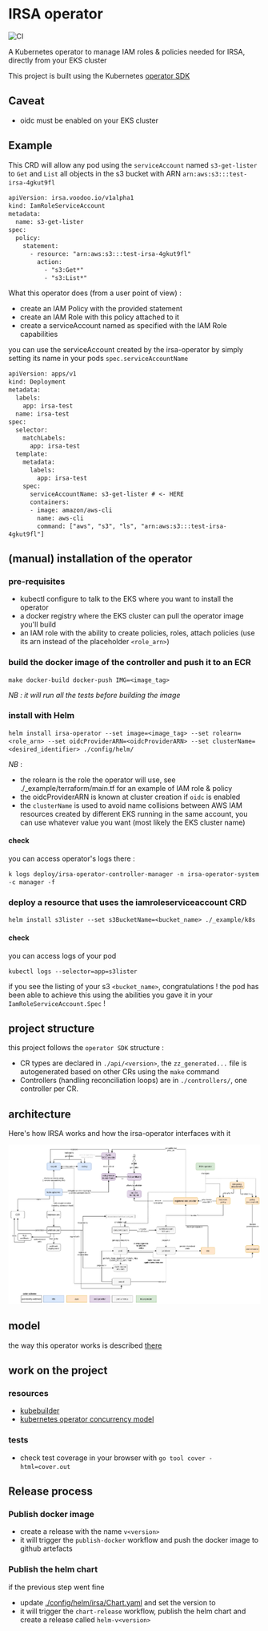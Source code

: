 # IRSA operator 

![CI](https://github.com/VoodooTeam/irsa-operator/actions/workflows/ci.yml/badge.svg)

A Kubernetes operator to manage IAM roles & policies needed for IRSA, directly from your EKS cluster

This project is built using the Kubernetes [operator SDK](https://sdk.operatorframework.io/)

## Caveat
- oidc must be enabled on your EKS cluster 

## Example

This CRD will allow any pod using the `serviceAccount` named `s3-get-lister` to `Get` and `List` all objects in the s3 bucket with ARN `arn:aws:s3:::test-irsa-4gkut9fl`

```
apiVersion: irsa.voodoo.io/v1alpha1
kind: IamRoleServiceAccount
metadata:
  name: s3-get-lister 
spec:
  policy: 
    statement:
      - resource: "arn:aws:s3:::test-irsa-4gkut9fl"
        action:
          - "s3:Get*"
          - "s3:List*"
```

What this operator does (from a user point of view) :
- create an IAM Policy with the provided statement
- create an IAM Role with this policy attached to it
- create a serviceAccount named as specified with the IAM Role capabilities

you can use the serviceAccount created by the irsa-operator by simply setting its name in your pods `spec.serviceAccountName`

```
apiVersion: apps/v1
kind: Deployment
metadata:
  labels:
    app: irsa-test
  name: irsa-test
spec:
  selector:
    matchLabels:
      app: irsa-test
  template:
    metadata:
      labels:
        app: irsa-test
    spec:
      serviceAccountName: s3-get-lister # <- HERE
      containers:
      - image: amazon/aws-cli
        name: aws-cli
        command: ["aws", "s3", "ls", "arn:aws:s3:::test-irsa-4gkut9fl"]
```

## (manual) installation of the operator

### pre-requisites
- kubectl configure to talk to the EKS where you want to install the operator
- a docker registry where the EKS cluster can pull the operator image you'll build
- an IAM role with the ability to create policies, roles, attach policies (use its arn instead of the placeholder `<role_arn>`)

### build the docker image of the controller and push it to an ECR

```
make docker-build docker-push IMG=<image_tag>
```

_NB : it will run all the tests before building the image_

### install with Helm 
```
helm install irsa-operator --set image=<image_tag> --set rolearn=<role_arn> --set oidcProviderARN=<oidcProviderARN> --set clusterName=<desired_identifier> ./config/helm/
```
_NB_ : 
- the rolearn is the role the operator will use, see ./_example/terraform/main.tf for an example of IAM role & policy
- the oidcProviderARN is known at cluster creation if `oidc` is enabled
- the `clusterName` is used to avoid name collisions between AWS IAM resources created by different EKS running in the same account, you can use whatever value you want (most likely the EKS cluster name)

#### check

you can access operator's logs there :
```
k logs deploy/irsa-operator-controller-manager -n irsa-operator-system -c manager -f
```

### deploy a resource that uses the iamroleserviceaccount CRD 

```
helm install s3lister --set s3BucketName=<bucket_name> ./_example/k8s
```

#### check 
you can access logs of your pod

```
kubectl logs --selector=app=s3lister
```

if you see the listing of your s3 `<bucket_name>`, congratulations ! the pod has been able to achieve this using the abilities you gave it in your `IamRoleServiceAccount.Spec` !

## project structure
this project follows the `operator SDK` structure : 
- CR types are declared in `./api/<version>`, the `zz_generated...` file is autogenerated based on other CRs using the `make` command
- Controllers (handling reconciliation loops) are in `./controllers/`, one controller per CR.

## architecture

Here's how IRSA works and how the irsa-operator interfaces with it

![](./_doc/architecture-diagram.png)

## model

the way this operator works is described [there](./_doc/model/IrsaOperator.pdf)

## work on the project

### resources
- [kubebuilder](https://book.kubebuilder.io/)
- [kubernetes operator concurrency model](https://openkruise.io/en-us/blog/blog2.html)

### tests
- check test coverage in your browser with `go tool cover -html=cover.out`

## Release process
### Publish docker image
- create a release with the name `v<version>`
- it will trigger the `publish-docker` workflow and push the docker image to github artefacts

### Publish the helm chart
if the previous step went fine
- update [./config/helm/irsa/Chart.yaml](./config/helm/irsa/Chart.yaml) and set the version to <version>
- it will trigger the `chart-release` workflow, publish the helm chart and create a release called `helm-v<version>`






